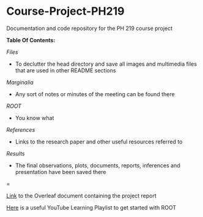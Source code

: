 # Course-Project-PH219
Documentation and code repository for the PH 219 course project

**Table Of Contents:**

*Files*
 - To declutter the head directory and save all images and multimedia files that are used in other README sections
 
*Marginalia*
 - Any sort of notes or minutes of the meeting can be found there
 
*ROOT*
 - You know what
 
*References*
 - Links to the research paper and other useful resources referred to
 
*Results*
 - The final observations, plots, documents, reports, inferences and presentation have been saved there

=

[Link](https://www.overleaf.com/read/bsmnjtskbbjr) to the Overleaf document containing the project report

[Here](https://www.youtube.com/playlist?list=PLJZI0Nq8pgrScd_mR_ruxXD7N8dxFZtXv) is a useful YouTube Learning Playlist to get started with ROOT
